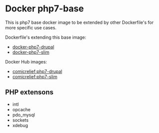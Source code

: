 # Docker  php7-base

This is php7 base docker image to be extended by other Dockerfile's for more specific use cases.

Dockerfile's extending this base image:
- [docker-php7-drupal](https://github.com/comicrelief/docker-php7-drupal)
- [docker-php7-slim](https://github.com/comicrelief/docker-php7-slim)

Docker Hub images:
- [comicrelief:php7-drupal](https://hub.docker.com/r/comicrelief/php7-drupal/)
- [comicrelief:php7-slim](https://hub.docker.com/r/comicrelief/php7-slim/)

## PHP extensons
 - intl
 - opcache
 - pdo_mysql
 - sockets
 - xdebug

